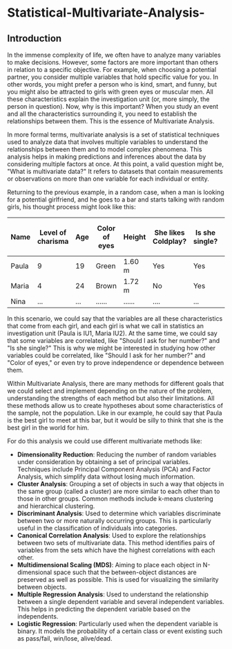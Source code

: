 # Statistical-Multivariate-Analysis-

## Introduction 

In the immense complexity of life, we often have to analyze many variables to make decisions. However, some factors are more important than others in relation to a specific objective. For example, when choosing a potential partner, you consider multiple variables that hold specific value for you. In other words, you might prefer a person who is kind, smart, and funny, but you might also be attracted to girls with green eyes or muscular men. All these characteristics explain the investigation unit (or, more simply, the person in question). Now, why is this important? When you study an event and all the characteristics surrounding it, you need to establish the relationships between them. This is the essence of Multivariate Analysis.

In more formal terms, multivariate analysis is a set of statistical techniques used to analyze data that involves multiple variables to understand the relationships between them and to model complex phenomena. This analysis helps in making predictions and inferences about the data by considering multiple factors at once. At this point, a valid question might be, "What is multivariate data?" It refers to datasets that contain measurements or observations on more than one variable for each individual or entity.

Returning to the previous example, in a random case, when a man is looking for a potential girlfriend, and he goes to a bar and starts talking with random girls, his thought process might look like this:

| Name  | Level of charisma | Age | Color of eyes | Height | She likes Coldplay? | Is she single? | Should I ask for her number? |
|-------|-------------------|-----|---------------|--------|---------------------|----------------|------------------------------|
| Paula | 9                 | 19  | Green         | 1.60 m | Yes                 | Yes            | Yes                          |
| Maria | 4                 | 24  | Brown         | 1.72 m | No                  | Yes            | No                           |
| Nina  | ...               | ... | ......        | ...... | ....                | ...            | ...                          |


In this scenario, we could say that the variables are all these characteristics that come from each girl, and each girl is what we call in statistics an investigation unit (Paula is IU1, Maria IU2). At the same time, we could say that some variables are correlated, like "Should I ask for her number?" and "Is she single?" This is why we might be interested in studying how other variables could be correlated, like "Should I ask for her number?" and "Color of eyes," or even try to prove independence or dependence between them.

Within Multivariate Analysis, there are many methods for different goals that we could select and implement depending on the nature of the problem, understanding the strengths of each method but also their limitations. All these methods allow us to create hypotheses about some characteristics of the sample, not the population. Like in our example, he could say that Paula is the best girl to meet at this bar, but it would be silly to think that she is the best girl in the world for him.

For do this analysis we could use different multivariate methods like:
- **Dimensionality Reduction**: Reducing the number of random variables under consideration by obtaining a set of principal variables. Techniques include Principal Component Analysis (PCA) and Factor Analysis, which simplify data without losing much information.
- **Cluster Analysis**: Grouping a set of objects in such a way that objects in the same group (called a cluster) are more similar to each other than to those in other groups. Common methods include k-means clustering and hierarchical clustering.
- **Discriminant Analysis**: Used to determine which variables discriminate between two or more naturally occurring groups. This is particularly useful in the classification of individuals into categories.
- **Canonical Correlation Analysis**: Used to explore the relationships between two sets of multivariate data. This method identifies pairs of variables from the sets which have the highest correlations with each other.
- **Multidimensional Scaling (MDS)**: Aiming to place each object in N-dimensional space such that the between-object distances are preserved as well as possible. This is used for visualizing the similarity between objects.
- **Multiple Regression Analysis**: Used to understand the relationship between a single dependent variable and several independent variables. This helps in predicting the dependent variable based on the independents.
- **Logistic Regression**: Particularly used when the dependent variable is binary. It models the probability of a certain class or event existing such as pass/fail, win/lose, alive/dead.

